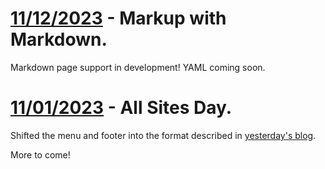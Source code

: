 # [11/12/2023](#11122023)  - Markup with Markdown.

Markdown page support in development! YAML coming soon. 

# [11/01/2023](#11012023)  - All Sites Day.

Shifted the menu and footer into the format described in [yesterday's blog](https://www.gilgamech.com/2023/October.html#10302023).

More to come!


